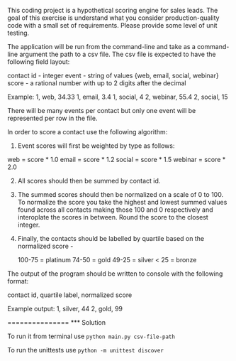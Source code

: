 This coding project is a hypothetical scoring engine for sales leads. The goal of this exercise is understand what you consider production-quality code with a small set of requirements.  Please provide some level of unit testing.

The application will be run from the command-line and take as a command-line argument the path to a csv file.  The csv file is expected to have the following field layout:

contact id - integer
event - string of values {web, email, social, webinar}
score - a rational number with up to 2 digits after the decimal

Example:
1, web, 34.33
1, email, 3.4
1, social, 4
2, webinar, 55.4
2, social, 15

There will be many events per contact but only one event will be represented per row in the file.

In order to score a contact use the following algorithm:

1) Event scores will first be weighted by type as follows:

  web     = score * 1.0
  email   = score * 1.2
  social  = score * 1.5
  webinar = score * 2.0

2) All scores should then be summed by contact id.

3) The summed scores should then be normalized on a scale of 0 to 100.  To normalize  the score you take the highest and lowest summed values found across all contacts making those 100 and 0 respectively and interoplate the scores in between.  Round the score to the closest integer.

4) Finally, the contacts should be labelled by quartile based on the normalized score -

    100-75 = platinum
    74-50  = gold
    49-25  = silver
    < 25   = bronze

The output of the program should be written to console with the following format:

contact id, quartile label, normalized score

Example output:
1, silver, 44
2, gold, 99

===============
*** Solution

To run it from terminal use `python main.py csv-file-path`

To run the unittests use `python -m unittest discover`